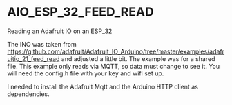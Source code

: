 # AIO_ESP_32_FEED_READ
Reading an Adafruit IO on an ESP_32

The INO was taken from https://github.com/adafruit/Adafruit_IO_Arduino/tree/master/examples/adafruitio_21_feed_read and adjusted a little bit. The example was for a shared file. This example only reads via MQTT, so data must change to see it. You will need the config.h file with your key and wifi set up.

I needed to install the Adafruit Mqtt and the Arduino HTTP client as dependencies.
